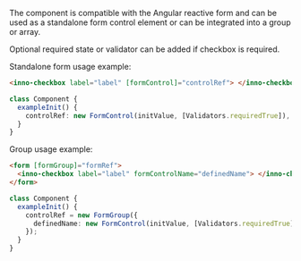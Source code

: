The component is compatible with the Angular reactive form
and can be used as a standalone form control element
or can be integrated into a group or array.

Optional required state or validator can be added if checkbox is required.

Standalone form usage example:

```html
<inno-checkbox label="label" [formControl]="controlRef"> </inno-checkbox>
```

```ts
class Component {
  exampleInit() {
    controlRef: new FormControl(initValue, [Validators.requiredTrue]),
  }
}
```

Group usage example:

```html
<form [formGroup]="formRef">
  <inno-checkbox label="label" formControlName="definedName"> </inno-checkbox>
</form>
```

```ts
class Component {
  exampleInit() {
    controlRef = new FormGroup({
      definedName: new FormControl(initValue, [Validators.requiredTrue]),
    });
  }
}
```
